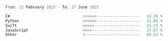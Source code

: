 <!--START_SECTION:Languages-->

```rust
From: 12 February 2025 - To: 17 June 2025

C#                                >>>>>>-------------------   24.26 %
Python                            >>>>>>-------------------   22.05 %
Swift                             >>>>>--------------------   21.22 %
JavaScript                        >>>>---------------------   17.67 %
Other                             >------------------------   05.53 %
```

<!--END_SECTION:Languages-->
